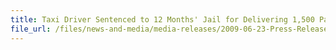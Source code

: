 ```yaml
---
title: Taxi Driver Sentenced to 12 Months' Jail for Delivering 1,500 Packets of Illegal Cigarettes
file_url: /files/news-and-media/media-releases/2009-06-23-Press-Release.pdf
---
```

